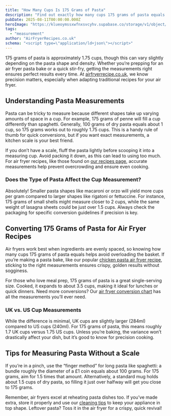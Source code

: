```yaml
---
title: "How Many Cups Is 175 Grams of Pasta"
description: "Find out exactly how many cups 175 grams of pasta equals for perfect air fryer meals every time. Includes UK and US conversions!"
pubDate: 2025-08-11T00:00:00.000Z
heroImage: "https://klueoymssxwfnxsvcyhv.supabase.co/storage/v1/object/public/md/how-many-cups-is-175-grams-of-pasta-45910f8c.png"
tags:
  - "measurement"
author: "AirFryerRecipes.co.uk"
schema: "<script type=\"application/ld+json\"></script>"
---
```


<p>175 grams of pasta is approximately 1.75 cups, though this can vary slightly depending on the pasta shape and density. Whether you’re prepping for an air fryer pasta bake or a quick stir-fry, getting the measurements right ensures perfect results every time. At <a href=https://www.airfryerrecipe.co.uk>airfryerrecipe.co.uk</a>, we know precision matters, especially when adapting traditional recipes for your air fryer.</p>  

<h2>Understanding Pasta Measurements</h2>  
<p>Pasta can be tricky to measure because different shapes take up varying amounts of space in a cup. For example, 175 grams of penne will fill a cup differently than spaghetti. Generally, 100 grams of dry pasta equals about 1 cup, so 175 grams works out to roughly 1.75 cups. This is a handy rule of thumb for quick conversions, but if you want exact measurements, a kitchen scale is your best friend.</p>  

<p>If you don’t have a scale, fluff the pasta lightly before scooping it into a measuring cup. Avoid packing it down, as this can lead to using too much. For air fryer recipes, like those found on <a href=https://www.airfryerrecipe.co.uk/recipes>our recipes page</a>, accurate measurements help prevent overcrowding and ensure even cooking.</p>  

<h3>Does the Type of Pasta Affect the Cup Measurement?</h3>  
<p>Absolutely! Smaller pasta shapes like macaroni or orzo will yield more cups per gram compared to larger shapes like rigatoni or fettuccine. For instance, 175 grams of small shells might measure closer to 2 cups, while the same weight of lasagna sheets could be just over 1.5 cups. Always check the packaging for specific conversion guidelines if precision is key.</p>  

<h2>Converting 175 Grams of Pasta for Air Fryer Recipes</h2>  
<p>Air fryers work best when ingredients are evenly spaced, so knowing how many cups 175 grams of pasta equals helps avoid overloading the basket. If you’re making a pasta bake, like our popular <a href=https://www.airfryerrecipe.co.uk/recipe-category/chicken>chicken pasta air fryer recipe</a>, sticking to the right measurements ensures crispy, golden results without sogginess.</p>  

<p>For those who love meal prep, 175 grams of pasta is a great single-serving size. Cooked, it expands to about 3.5 cups, making it ideal for lunches or quick dinners. Need more conversions? Our <a href=https://www.airfryerrecipe.co.uk/air-fryer-conversion-chart>air fryer conversion chart</a> has all the measurements you’ll ever need.</p>  

<h3>UK vs. US Cup Measurements</h3>  
<p>While the difference is minimal, UK cups are slightly larger (284ml) compared to US cups (240ml). For 175 grams of pasta, this means roughly 1.7 UK cups versus 1.75 US cups. Unless you’re baking, the variance won’t drastically affect your dish, but it’s good to know for precision cooking.</p>  

<h2>Tips for Measuring Pasta Without a Scale</h2>  
<p>If you’re in a pinch, use the “finger method” for long pasta like spaghetti: a bundle roughly the diameter of a £1 coin equals about 100 grams. For 175 grams, aim for 1.5 times that amount. Alternatively, a standard mug holds about 1.5 cups of dry pasta, so filling it just over halfway will get you close to 175 grams.</p>  

<p>Remember, air fryers excel at reheating pasta dishes too. If you’ve made extra, store it properly and use our <a href=https://www.airfryerrecipe.co.uk/air-fryer-cleaner>cleaning tips</a> to keep your appliance in top shape. Leftover pasta? Toss it in the air fryer for a crispy, quick revival!</p>